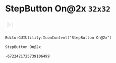 # StepButton On@2x `32x32`
<img src="/img/StepButton%20On@2x.png" width=32 height=32>

``` CSharp
EditorGUIUtility.IconContent("StepButton On@2x")
```
```
StepButton On@2x
```
```
-6722421725739106499
```
